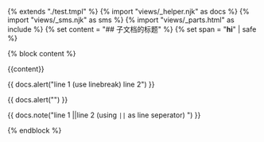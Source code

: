 {% extends "./test.tmpl" %}
{% import "views/_helper.njk" as docs %}
{% import "views/_sms.njk" as sms %}
{% import "views/_parts.html" as include %}
{% set content = "## 子文档的标题" %}
{% set span = "<strong>hi</strong>" | safe %}

{% block content %}


{{content}}

{{ docs.alert("line 1 (use linebreak)
line 2") }}

{{ docs.alert("") }}

{{ docs.note("line 1 ||line 2 (using <code>&verbar;&verbar;</code> as line  seperator) ") }}


{% endblock %}


